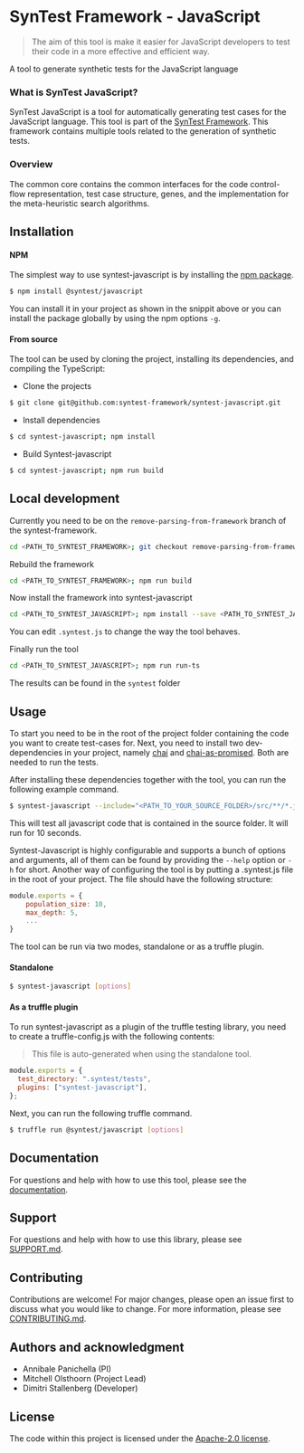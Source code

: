 # SynTest Framework - JavaScript

> The aim of this tool is make it easier for JavaScript developers to test their code in a more effective and efficient way.

A tool to generate synthetic tests for the JavaScript language

### What is SynTest JavaScript?

SynTest JavaScript is a tool for automatically generating test cases for the JavaScript language. This tool is part of the [SynTest Framework](https://www.syntest.org). This framework contains multiple tools related to the generation of synthetic tests.

### Overview

The common core contains the common interfaces for the code control-flow representation, test case structure, genes, and the implementation for the meta-heuristic search algorithms.

## Installation

#### NPM

The simplest way to use syntest-javascript is by installing the [npm package](https://www.npmjs.com/package/syntest/javascript).

```bash
$ npm install @syntest/javascript
```

You can install it in your project as shown in the snippit above or you can install the package globally by using the npm options `-g`.

#### From source

The tool can be used by cloning the project, installing its dependencies, and compiling the TypeScript:

- Clone the projects

```bash
$ git clone git@github.com:syntest-framework/syntest-javascript.git
```

- Install dependencies

```bash
$ cd syntest-javascript; npm install
```

- Build Syntest-javascript

```bash
$ cd syntest-javascript; npm run build
```

## Local development

Currently you need to be on the `remove-parsing-from-framework` branch of the syntest-framework.

```bash
cd <PATH_TO_SYNTEST_FRAMEWORK>; git checkout remove-parsing-from-framework; git pull
```

Rebuild the framework

```bash
cd <PATH_TO_SYNTEST_FRAMEWORK>; npm run build
```

Now install the framework into syntest-javascript

```bash
cd <PATH_TO_SYNTEST_JAVASCRIPT>; npm install --save <PATH_TO_SYNTEST_JAVASCRIPT>
```

You can edit `.syntest.js` to change the way the tool behaves.

Finally run the tool

```bash
cd <PATH_TO_SYNTEST_JAVASCRIPT>; npm run run-ts
```

The results can be found in the `syntest` folder

## Usage

To start you need to be in the root of the project folder containing the code you want to create test-cases for. Next, you need to install two dev-dependencies in your project, namely [chai](https://www.npmjs.com/package/chai) and [chai-as-promised](https://www.npmjs.com/package/chai-as-promised). Both are needed to run the tests.

After installing these dependencies together with the tool, you can run the following example command.

```bash
$ syntest-javascript --include="<PATH_TO_YOUR_SOURCE_FOLDER>/src/**/*.js" --search-time=10 --total_time=10
```

This will test all javascript code that is contained in the source folder. It will run for 10 seconds.

Syntest-Javascript is highly configurable and supports a bunch of options and arguments, all of them can be found by providing the `--help` option or `-h` for short. Another way of configuring the tool is by putting a .syntest.js file in the root of your project. The file should have the following structure:

```js
module.exports = {
    population_size: 10,
    max_depth: 5,
    ...
}
```

The tool can be run via two modes, standalone or as a truffle plugin.

#### Standalone

```bash
$ syntest-javascript [options]
```

#### As a truffle plugin

To run syntest-javascript as a plugin of the truffle testing library, you need to create a truffle-config.js with the following contents:

> This file is auto-generated when using the standalone tool.

```js
module.exports = {
  test_directory: ".syntest/tests",
  plugins: ["syntest-javascript"],
};
```

Next, you can run the following truffle command.

```bash
$ truffle run @syntest/javascript [options]
```

## Documentation

For questions and help with how to use this tool, please see the [documentation](https://www.syntest.org).

## Support

For questions and help with how to use this library, please see [SUPPORT.md](SUPPORT.md).

## Contributing

Contributions are welcome! For major changes, please open an issue first to discuss what you would like to change. For more information, please see [CONTRIBUTING.md](CONTRIBUTING.md).

## Authors and acknowledgment

- Annibale Panichella (PI)
- Mitchell Olsthoorn (Project Lead)
- Dimitri Stallenberg (Developer)

## License

The code within this project is licensed under the [Apache-2.0 license](LICENSE).
